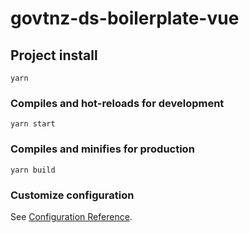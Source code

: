 # govtnz-ds-boilerplate-vue

## Project install

```
yarn
```

### Compiles and hot-reloads for development

```
yarn start
```

### Compiles and minifies for production

```
yarn build
```

### Customize configuration

See [Configuration Reference](https://cli.vuejs.org/config/).
